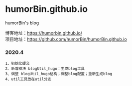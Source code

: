 # humorBin.github.io
humorBin's blog

博客地址：https://humorbin.github.io/  
项目地址：https://github.com/humorBin/humorBin.github.io  

### 2020.4  

    1、初始化提交
    2、新增模块 blogUtil_hugo：生成blog工具
    3、调整 blogUtil_hugo结构；调整blog配置；重新生成blog
    4、util工具放在util分支
    
